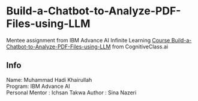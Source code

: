 # Build-a-Chatbot-to-Analyze-PDF-Files-using-LLM
Mentee assignment from IBM Advance AI Infinite Learning
[Course Build-a-Chatbot-to-Analyze-PDF-Files-using-LLM](https://apps.cognitiveclass.ai/learning/course/course-v1:IBMSkillsNetwork+GPXX0WEVEN+v1/home) from CognitiveClass.ai

## Info
Name: Muhammad Hadi Khairullah\
Program: IBM Advance AI\
Personal Mentor : Ichsan Takwa
Author : Sina Nazeri
